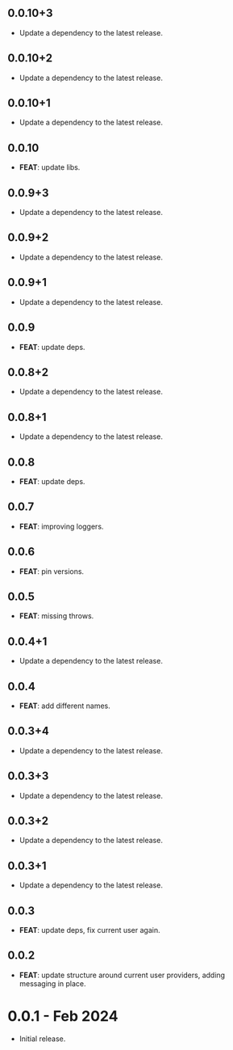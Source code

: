 ## 0.0.10+3

 - Update a dependency to the latest release.

## 0.0.10+2

 - Update a dependency to the latest release.

## 0.0.10+1

 - Update a dependency to the latest release.

## 0.0.10

 - **FEAT**: update libs.

## 0.0.9+3

 - Update a dependency to the latest release.

## 0.0.9+2

 - Update a dependency to the latest release.

## 0.0.9+1

 - Update a dependency to the latest release.

## 0.0.9

 - **FEAT**: update deps.

## 0.0.8+2

 - Update a dependency to the latest release.

## 0.0.8+1

 - Update a dependency to the latest release.

## 0.0.8

 - **FEAT**: update deps.

## 0.0.7

 - **FEAT**: improving loggers.

## 0.0.6

 - **FEAT**: pin versions.

## 0.0.5

 - **FEAT**: missing throws.

## 0.0.4+1

 - Update a dependency to the latest release.

## 0.0.4

 - **FEAT**: add different names.

## 0.0.3+4

 - Update a dependency to the latest release.

## 0.0.3+3

 - Update a dependency to the latest release.

## 0.0.3+2

 - Update a dependency to the latest release.

## 0.0.3+1

 - Update a dependency to the latest release.

## 0.0.3

 - **FEAT**: update deps, fix current user again.

## 0.0.2

 - **FEAT**: update structure around current user providers, adding messaging in place.

# 0.0.1 - Feb 2024

- Initial release.

